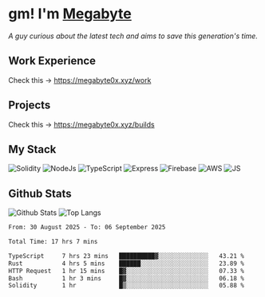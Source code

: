 # gm! I'm [Megabyte](https://megabyte0x.xyz/)

*A guy curious about the latest tech and aims to save this generation's time.*

## Work Experience

Check this -> https://megabyte0x.xyz/work

## Projects

Check this -> https://megabyte0x.xyz/builds

## My Stack

![Solidity](https://img.shields.io/badge/solidity-grey?style=for-the-badge&logo=solidity&logoColor=Green)
![NodeJs](https://img.shields.io/badge/NODE_JS-grey?style=for-the-badge&logo=nodedotjs&logoColor=Green)
![TypeScript](https://img.shields.io/badge/TS-grey?style=for-the-badge&logo=typescript&logoColor=Green)
![Express](https://img.shields.io/badge/EXPRESS-grey?style=for-the-badge&logo=EXPRESS&logoColor=Green)
![Firebase](https://img.shields.io/badge/EXPRESS-grey?style=for-the-badge&logo=EXPRESS&logoColor=Green)
![AWS](https://img.shields.io/badge/AWS-grey?style=for-the-badge&logo=amazonaws&logoColor=Yellow)
![JS](https://img.shields.io/badge/JS-grey?style=for-the-badge&logo=javascript&logoColor=Green)

## Github Stats

![Github Stats](https://github-readme-stats.vercel.app/api?username=megabyte0x&show_icons=true&theme=dark&hide_border=true&bg_color=0D1117) ![Top Langs](https://github-readme-stats.vercel.app/api/top-langs/?username=megabyte0x&layout=compact&theme=dark)

<!--START_SECTION:waka-->

```txt
From: 30 August 2025 - To: 06 September 2025

Total Time: 17 hrs 7 mins

TypeScript     7 hrs 23 mins   ██████████▓░░░░░░░░░░░░░░   43.21 %
Rust           4 hrs 5 mins    ██████░░░░░░░░░░░░░░░░░░░   23.89 %
HTTP Request   1 hr 15 mins    █▓░░░░░░░░░░░░░░░░░░░░░░░   07.33 %
Bash           1 hr 3 mins     █▓░░░░░░░░░░░░░░░░░░░░░░░   06.18 %
Solidity       1 hr            █▒░░░░░░░░░░░░░░░░░░░░░░░   05.88 %
```

<!--END_SECTION:waka-->


